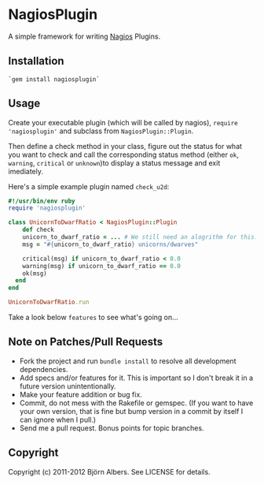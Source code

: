 # NagiosPlugin

A simple framework for writing [Nagios](http://www.nagios.org/) Plugins.

## Installation

	`gem install nagiosplugin`

## Usage

Create your executable plugin (which will be called by nagios), `require 'nagiosplugin'` and subclass from `NagiosPlugin::Plugin`.

Then define a check method in your class, figure out the status for what
you want to check and call the corresponding status method (either `ok`,
`warning`, `critical` or `unknown`)to display a status message and exit
imediately.

Here's a simple example plugin named `check_u2d`:

```Ruby
#!/usr/bin/env ruby
require 'nagiosplugin'

class UnicornToDwarfRatio < NagiosPlugin::Plugin
	def check
    unicorn_to_dwarf_ratio = ... # We still need an alogrithm for this.
    msg = "#{unicorn_to_dwarf_ratio} unicorns/dwarves"

    critical(msg) if unicorn_to_dwarf_ratio < 0.0
    warning(msg) if unicorn_to_dwarf_ratio == 0.0
    ok(msg)
  end
end

UnicornToDwarfRatio.run
```

Take a look below `features` to see what's going on...

## Note on Patches/Pull Requests

* Fork the project and run `bundle install` to resolve all development dependencies.
* Add specs and/or features for it. This is important so I don't break it in a future version unintentionally.
* Make your feature addition or bug fix.
* Commit, do not mess with the Rakefile or gemspec.
  (If you want to have your own version, that is fine but bump version in a commit by itself I can ignore when I pull.)
* Send me a pull request. Bonus points for topic branches.

## Copyright

Copyright (c) 2011-2012 Björn Albers. See LICENSE for details.
